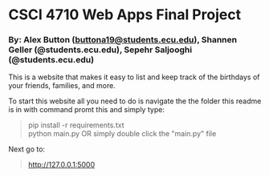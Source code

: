 # CSCI 4710 Web Apps Final Project  
### By: Alex Button (buttona19@students.ecu.edu), Shannen Geller (@students.ecu.edu), Sepehr Saljooghi (@students.ecu.edu)  

This is a website that makes it easy to list and keep track of the birthdays of your friends, families, and more.    

To start this website all you need to do is navigate the the folder this readme is in with command promt this and simply type:  
> pip install -r requirements.txt  
> python main.py OR simply double click the "main.py" file  

Next go to:
> http://127.0.0.1:5000
